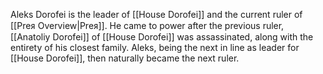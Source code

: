 Aleks Dorofei is the leader of [[House Dorofei]] and the current ruler of [[Preᴙ Overview|Preᴙ]]. He came to power after the previous ruler, [[Anatoliy Dorofei]] of [[House Dorofei]] was assassinated, along with the entirety of his closest family. Aleks, being the next in line as leader for [[House Dorofei]], then naturally became the next ruler.